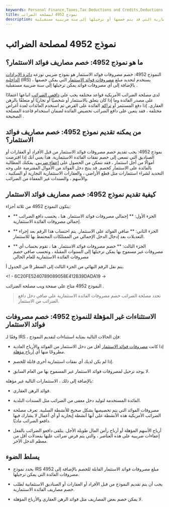 ```yaml
---
keywords: Personal Finance,Taxes,Tax Deductions and Credits,Deductions and Credits
title: نموذج 4952 لمصلحة الضرائب
description: النموذج 4952 هو نموذج ضريبي لمصلحة الضرائب الأمريكية يحدد مصروفات الفائدة الاستثمارية التي قد يتم خصمها أو ترحيلها إلى سنة ضريبية مستقبلية.
---
```


# نموذج 4952 لمصلحة الضرائب
## ما هو نموذج 4952: خصم مصاريف فوائد الاستثمار؟

النموذج 4952: خصم مصروفات فوائد الاستثمار هو نموذج ضريبي توزعه [دائرة الإيرادات الداخلية](/irs) (IRS) يستخدم لتحديد مبلغ [مصروفات فوائد الاستثمار](/investment-interest-expense) التي يمكن خصمها ، بالإضافة إلى أي مصروفات فوائد يمكن ترحيلها إلى سنة ضريبية مستقبلية .

لدى مصلحة الضرائب الأمريكية قواعد مختلفة يجب على [دافعي الضرائب](/taxpayer) اتباعها اعتمادًا على مصدر الفائدة وما إذا كان يتعلق بالاستثمار أو شخصيًا أو تجاريًا أو متعلقًا بالرهن العقاري. إذا دفع المستثمر أو [تراكم](/accrue) الفائدة على القرض ثم استخدم العائدات لعدة أغراض مختلفة ، فقد يتعين على دافع الضرائب تخصيص الفائدة لضمان استخدام قاعدة المصلحة الصحيحة .

## من يمكنه تقديم نموذج 4952: خصم مصاريف فوائد الاستثمار؟

نموذج 4952: يجب تقديم خصم مصروفات فوائد الاستثمار من قبل الأفراد أو العقارات أو الصناديق التي تسعى إلى خصم نفقات الفائدة الاستثمارية. هذا يعني أنك إذا اقترضت أموالًا من أجل استثمار ، فقد تتمكن من الحصول على [إعفاء ضريبي](/tax-break). يمكنك المطالبة بالفائدة على الاستثمار كخصم. قد ينتج دخل الفوائد من الأموال المقترضة على وجه التحديد لشراء استثمارات مثل قطع الأراضي ، والعقارات الاستثمارية التجارية أو السكنية ، والأسهم ، والسندات غير المعفاة من الضرائب.

## كيفية تقديم نموذج 4952: خصم مصاريف فوائد الاستثمار

يتكون النموذج 4952 من ثلاثة أجزاء:

- ** الجزء الأول: ** إجمالي مصروفات فوائد الاستثمار. هنا ، يحسب دافع الضرائب إجمالي مصروفات الفائدة الاستثمارية.

- ** الجزء الثاني: ** صافي الفوائد على الاستثمار. يتم احتساب هذا الرقم بعد إجراء التعديلات بعد إدخال الدخل الإجمالي من الممتلكات المحتفظ بها للاستثمار.

- ** الجزء الثالث: ** خصم مصروفات فوائد الاستثمار. هنا ، تقوم بحساب أي مصروفات غير مسموح بها يمكن ترحيلها إلى السنوات المقبلة ، وتحسب صافي خصم مصروفات الفائدة الاستثمارية للعام الحالي

يتم نقل الرقم النهائي من الجزء الثالث إلى السطر 9 من الجدول أ.

<! - 6C20FE5240789089058E412B39DADA19 ->

النموذج 4952 متاح على صفحة ويب مصلحة الضرائب .

> تحدد مصلحة الضرائب خصم مصروفات الفائدة الاستثمارية على صافي دخل دافع الضرائب من الاستثمار.

>

## الاستثناءات غير المؤهلة للنموذج 4952: خصم مصروفات فوائد الاستثمار

وفقًا لـ IRS ، فإن الحالات التالية بمثابة استثناءات لتقديم النموذج:

- إذا كانت [مصروفات فوائد الاستثمار](/investment-interest-expense) أقل من دخل الاستثمار من الفوائد والأرباح العادية مطروحًا منها أي [أرباح مؤهلة](/qualifieddividend).

- إذا لم يكن لديك أي نفقات استثمارية أخرى قابلة للخصم.

- لا يوجد ترحيل لمصروفات فوائد الاستثمار غير المسموح بها من العام السابق.

بالإضافة إلى ذلك ، الاستثمارات التالية غير مؤهلة:

- فوائد الرهن العقاري.

- الفائدة المستخدمة لتوليد دخل معفى من الضرائب مثل السندات البلدية.

- مصروفات الفوائد التي يتم تخصيصها بشكل صحيح للأنشطة السلبية. تعرف مصلحة الضرائب الأمريكية هذه الأنشطة على أنها أنشطة إيجارية أو أي أعمال لا يشارك فيها دافعو الضرائب ماديًا.

- أرباح الأسهم المؤهلة أو أرباح رأس المال طويلة الأجل. يتلقى دافعو الضرائب بالفعل إعفاءات ضريبية على هذه العناصر ، والتي يتم فرض ضرائب عليها بمعدلات أقل من معظم الدخل الآخر.

## يسلط الضوء

- يحدد نموذج IRS 4952 مبلغ مصروفات فوائد الاستثمار القابلة للخصم بالإضافة إلى مصروفات الفائدة التي يمكن ترحيلها.

- يجب أن يتم تقديم النموذج من قبل الأفراد أو العقارات أو الصناديق الاستئمانية لطلب خصم مصاريف الفائدة الاستثمارية.

- لا يمكن خصم بعض المصاريف مثل فوائد الرهن العقاري والأرباح المؤهلة.

